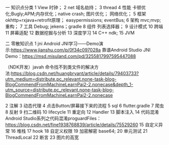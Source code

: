 一 知识点分类
1 View
时钟；
2 net
域名劫持；
3 thread
4 性能
卡顿优化;Bugly;APM;内存优化；native crash;
图片优化；
网络优化；
5 框架
okhttp+rxjava+retrofit原理；
easypermissions;
eventBus;
6 架构
mvc;mvp;
重构；
7 工具
Debug;
jekens；gradle
8 组件
列表选择器；
9 设计模式
10 跨端
11 屏幕适配
12 数据挖掘与分析
13 深度学习
14 C++
ndk;
15 JVM

二 零散知识点
1 jni
Android JNI学习——Demo演示:https://www.jianshu.com/p/0f34c097028a
靠谱Android Studio JNI Demo：https://msd.misuland.com/pd/3255817997595447088

（NDK开发）javah 命令找不到类文件的解决方法:https://blog.csdn.net/huangbryant/article/details/79403733?utm_medium=distribute.pc_relevant.none-task-blog-BlogCommendFromMachineLearnPai2-2.nonecase&depth_1-utm_source=distribute.pc_relevant.none-task-blog-BlogCommendFromMachineLearnPai2-2.nonecase

2 注解
3 动态代理
4 点击Button/屏幕接下来的流程
5 sql
6 flutter.gradle
7 爬虫
8 反射
9 扫二维码
10 lifecycle
11 重定向
12 Handler
13 脚本注入
14 代码混淆
Android Studio系列之代码混淆proguardFiles：https://blog.csdn.net/fine1938768839/article/details/75529260
15 自定义异常
16 堆栈
17 hook
18 自定义权限
19 加密解密
base64;
20 单元测试
21 ThreadLocal
22 断言
23 图片的高宽

